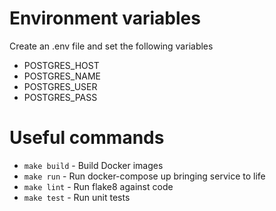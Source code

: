 # Environment variables

Create an .env file and set the following variables

- POSTGRES_HOST
- POSTGRES_NAME
- POSTGRES_USER
- POSTGRES_PASS

# Useful commands

- `make build` - Build Docker images
- `make run` - Run docker-compose up bringing service to life
- `make lint` - Run flake8 against code
- `make test` - Run unit tests